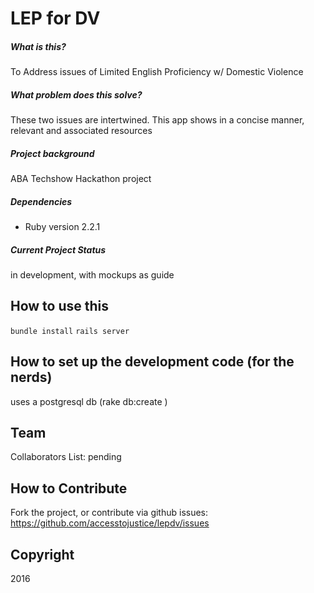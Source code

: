LEP for DV
=================

##### What is this?
To Address issues of Limited English Proficiency w/ Domestic Violence

##### What problem does this solve?
These two issues are intertwined.  This app shows in a concise manner, relevant and associated resources

##### Project background
ABA Techshow Hackathon project

##### Dependencies
* Ruby version
2.2.1

##### Current Project Status
in development, with mockups as guide

## How to use this

```bundle install```
```rails server```

## How to set up the development code (for the nerds)
uses a postgresql db (rake db:create )

## Team
Collaborators List:
pending

## How to Contribute
Fork the project, or contribute via github issues: https://github.com/accesstojustice/lepdv/issues

## Copyright
2016
